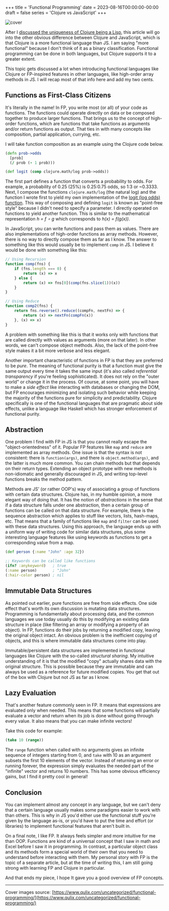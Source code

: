 +++
title = 'Functional Programming'
date = 2023-08-16T00:00:00-00:00
draft = false
series = 'Clojure vs JavaScript'
+++

![cover](https://cdn.hashnode.com/res/hashnode/image/upload/v1691853775339/3b697a52-9efc-400d-8487-71562a9b588f.png?w=1600&h=840&fit=crop&crop=entropy&auto=compress,format&format=webp)

After I [discussed the uniqueness of Clojure being a Lisp](/posts/clojure-as-a-lisp.html), this article will go into the other obvious difference between Clojure and JavaScript, which is that Clojure is a more functional language than JS. I am saying "more functional" because I don't think of it as a binary classification. Functional programming can be done in both languages, but Clojure supports it to a greater extent.

This topic gets discussed a lot when introducing functional languages like Clojure or FP-inspired features in other languages, like high-order array methods in JS. I will recap most of that info here and add my two cents.

## Functions as First-Class Citizens

It's literally in the name! In FP, you write most (or all) of your code as functions. The functions could operate directly on data or be composed together to produce larger functions. That brings us to the concept of high-order functions, which are functions that take functions as arguments and/or return functions as output. That ties in with many concepts like composition, partial application, currying, etc.

I will take function composition as an example using the Clojure code below.

```clojure
(defn prob->odds
  [prob]
  (/ prob (- 1 prob)))

(def logit (comp clojure.math/log prob->odds))
```

The first part defines a function that converts a probability to odds. For example, a probability of 0.25 (25%) is 0.25:0.75 odds, so 1:3 or ~0.3333. Next, I compose the functions `clojure.math/log` (the natural log) and the function I wrote first to yield my own implementation of the [logit (log odds) function](https://en.wikipedia.org/wiki/Logit). This way of composing and defining `logit` is known as "point-free style" because I didn't need to specify a parameter. I directly operated on functions to yield another function. This is similar to the mathematical representation *h = f ∘ g* which corresponds to *h(x) = f(g(x))*.

In JavaScript, you can write functions and pass them as values. There are also implementations of high-order functions as array methods. However, there is no way to directly compose them as far as I know. The answer to something like this would usually be to implement `comp` in JS. I believe it would be done with something like this:

```javascript
// Using Recursion
function comp(fns) {
    if (fns.length === 0) {
        return (x) => x
    } else {
        return (x) => fns[0](comp(fns.slice(1))(x))
    }
}

// Using Reduce
function comp2(fns) {
    return fns.reverse().reduce((compFn, nextFn) => {
        return (x) => nextFn(compFn(x))
    }, (x) => x)
}
```

A problem with something like this is that it works only with functions that are called directly with values as arguments (more on that later). In other words, we can't compose object methods. Also, the lack of the point-free style makes it a bit more verbose and less elegant.

Another important characteristic of functions in FP is that they are preferred to be *pure*. The meaning of functional purity is that a function must give the same output every time it takes the same input (it's also called *referential transparency* if you're feeling sophisticated). It does not rely on the "outer world" or change it in the process. Of course, at some point, you will have to make a *side effect* like interacting with databases or changing the DOM, but FP encourages minimizing and isolating such behavior while keeping the majority of the functions pure for simplicity and predictability. Clojure specifically is one of the functional languages that are pragmatic about side effects, unlike a language like Haskell which has stronger enforcement of functional purity.

## Abstraction

One problem I find with FP in JS is that you cannot really escape the "object-orientedness" of it. Popular FP features like `map` and `reduce` are implemented as array methods. One issue is that the syntax is not consistent: there is `function(args)`, and there is `object.method(args)`, and the latter is much more common. You can chain methods but that depends on their return types. Extending an object prototype with new methods is non-idiomatic and generally discouraged in JS, and writing top-level functions breaks the method pattern.

Methods are JS' (or rather OOP's) way of associating a group of functions with certain data structures. Clojure has, in my humble opinion, a more elegant way of doing that. It has the notion of *abstractions* in the sense that if a data structure falls under one abstraction, then a certain group of functions can be called on that data structure. For example, there is the sequence abstraction which applies to stuff like vectors, lists, hash-maps, etc. That means that a family of functions like `map` and `filter` can be used with these data structures. Using this approach, the language ends up with a uniform way of writing code for similar data structures, plus some interesting language features like using keywords as functions to get a corresponding value from a map.

```clojure
(def person {:name "John" :age 32}) 

;; Keywords can be called like functions
(ifn? :anykeyword)   ; true
(:name person)       ; "John"
(:hair-color person) ; nil
```

## Immutable Data Structures

As pointed out earlier, pure functions are free from side effects. One side effect that's worth its own discussion is mutating data structures. Programming is fundamentally about processing data, and the common languages we use today usually do this by modifying an existing data structure in place (like filtering an array or modifying a property of an object). In FP, functions do their jobs by returning a modified copy, leaving the original object intact. An obvious problem is the inefficient copying of objects, and this is where immutable data structures come into play.

Immutable/persistent data structures are implemented in functional languages like Clojure with the so-called *structural sharing*. My intuitive understanding of it is that the modified "copy" actually shares data with the original structure. This is possible because they are immutable and can always be used as a reference for future modified copies. You get that out of the box with Clojure but not JS as far as I know.

## Lazy Evaluation

That's another feature commonly seen in FP. It means that expressions are evaluated only when needed. This means that some functions will partially evaluate a vector and return when its job is done without going through every value. It also means that you can make infinite vectors!

Take this code for example:

```clojure
(take 10 (range))
```

The `range` function when called with no arguments gives an infinite sequence of integers starting from 0, and `take` with 10 as an argument subsets the first 10 elements of the vector. Instead of returning an error or running forever, the expression simply evaluates the needed part of the "infinite" vector and returns 10 numbers. This has some obvious efficiency gains, but I find it pretty cool in general!

## Conclusion

You can implement almost any concept in any language, but we can't deny that a certain language usually makes some paradigms easier to work with than others. This is why in JS you'd either use the functional stuff you're given by the language as-is, or you'd have to put the time and effort (or libraries) to implement functional features that aren't built in.

On a final note, I like FP. It always feels simpler and more intuitive for me than OOP. Functions are kind of a universal concept that I saw in math and Excel before I saw it in programming. In contrast, a particular object class and its methods form a special world of their own that you need to understand before interacting with them. My personal story with FP is the topic of a separate article, but at the time of writing this, I am still going strong with learning FP and Clojure in particular.

And that ends my piece, I hope It gave you a good overview of FP concepts.

* * *

Cover images source: [https://www.qulix.com/uncategorized/functional-programming/](https://www.qulix.com/uncategorized/functional-programming/)
